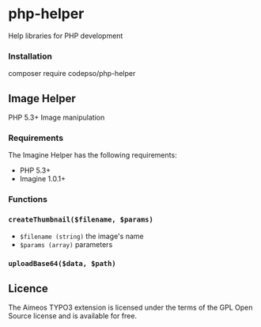 # php-helper
Help libraries for PHP development
### Installation
composer require codepso/php-helper

## Image Helper
PHP 5.3+ Image manipulation
### Requirements
The Imagine Helper has the following requirements:
 - PHP 5.3+
 - Imagine 1.0.1+
### Functions
#### 
### `createThumbnail($filename, $params)`
- `$filename (string)` the image's name
- `$params (array)` parameters
### `uploadBase64($data, $path)`


## Licence
The Aimeos TYPO3 extension is licensed under the terms of the GPL Open Source license and is available for free.

 